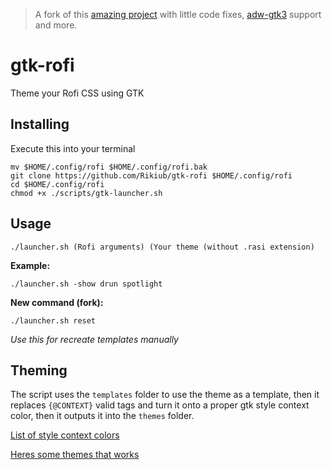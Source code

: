 > A fork of this [amazing project](https://github.com/Git-Fal7/gtk-rofi/fork) with little code fixes, [adw-gtk3](https://github.com/lassekongo83/adw-gtk3) support and more.

# gtk-rofi

Theme your Rofi CSS using GTK

## Installing

Execute this into your terminal

```shell
mv $HOME/.config/rofi $HOME/.config/rofi.bak
git clone https://github.com/Rikiub/gtk-rofi $HOME/.config/rofi
cd $HOME/.config/rofi
chmod +x ./scripts/gtk-launcher.sh
```

## Usage

```shell
./launcher.sh (Rofi arguments) (Your theme (without .rasi extension)
```

**Example:**

```shell
./launcher.sh -show drun spotlight
```

**New command (fork):**

```shell
./launcher.sh reset
```

*Use this for recreate templates manually*

## Theming

The script uses the ``templates`` folder to use the theme as a template, then it replaces ``{@CONTEXT}`` valid tags and turn it onto a proper gtk style context color, then it outputs it into the ``themes`` folder.

[List of style context colors](https://github.com/Rikiub/gtk-rofi/blob/ead60f170fdb05352b67a6401a6804fa0d92d361/scripts/file_gtk_style.py#L31C10-L31C10)

[Heres some themes that works](https://github.com/Rikiub/gtk-rofi/tree/ead60f170fdb05352b67a6401a6804fa0d92d361/templates)
